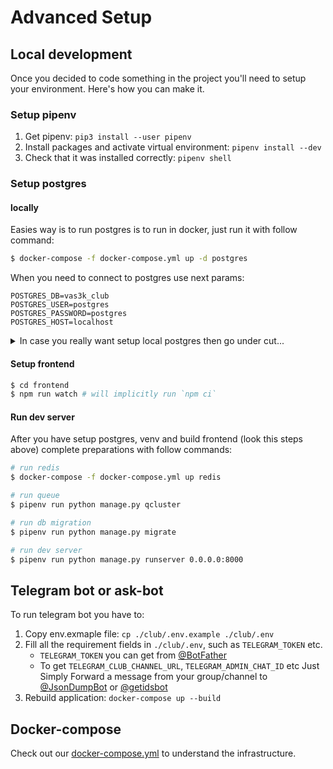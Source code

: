 # Advanced Setup

## Local development

Once you decided to code something in the project you'll need to setup your environment. Here's how you can make it.

### Setup pipenv

1. Get pipenv: `pip3 install --user pipenv`
2. Install packages and activate virtual environment: `pipenv install --dev`
3. Check that it was installed correctly: `pipenv shell`

### Setup postgres

#### locally
  Easies way is to run postgres is to run in docker, just run it with follow command:
  ```sh
  $ docker-compose -f docker-compose.yml up -d postgres
  ```
  When you need to connect to postgres use next params:
  ```dotenv
  POSTGRES_DB=vas3k_club
  POSTGRES_USER=postgres
  POSTGRES_PASSWORD=postgres
  POSTGRES_HOST=localhost
  ```

  <details><summary>In case you really want setup local postgres then go under cut...</summary>

    Brief instruction:
  
    1. Install postgresql (for macos https://postgresapp.com/ is easies start)
    2. After you install and run postgress create a project database:
          ```sh
          # create db
          $ psql postgres
          postgres=# createdb vas3k_club

          # create user (user: vas3k, password: vas3k)
          postgres=# createuser --interactive --pwpromp

          # grant priviliges
          postgres=# GRANT ALL PRIVILEGES ON DATABASE vas3k_club TO vas3k;
          postgres=# \connect vas3k_club
          postgres=# GRANT ALL PRIVILEGES ON ALL TABLES IN SCHEMA public TO vas3k;
          postgres=# GRANT ALL PRIVILEGES ON ALL SEQUENCES IN SCHEMA public to vas3k;
          postgres=# GRANT ALL PRIVILEGES ON ALL FUNCTIONS IN SCHEMA public to vas3k;
          postgres=# \q

          # check connection
          $ psql -d vas3k_club -U vas3k
          ```

  </details>
  
#### Setup frontend
```sh
$ cd frontend
$ npm run watch # will implicitly run `npm ci`
```

#### Run dev server
After you have setup postgres, venv and build frontend (look this steps above) complete preparations with follow commands:
```sh
# run redis
$ docker-compose -f docker-compose.yml up redis

# run queue
$ pipenv run python manage.py qcluster

# run db migration
$ pipenv run python manage.py migrate

# run dev server
$ pipenv run python manage.py runserver 0.0.0.0:8000
```

## Telegram bot or ask-bot

To run telegram bot you have to:
  1. Copy env.exmaple file: `cp ./club/.env.example ./club/.env`
  2. Fill all the requirement fields in `./club/.env`, such as `TELEGRAM_TOKEN` etc.
      - `TELEGRAM_TOKEN` you can get from [@BotFather](https://t.me/BotFather)
      - To get `TELEGRAM_CLUB_CHANNEL_URL`, `TELEGRAM_ADMIN_CHAT_ID` etc Just Simply Forward a message from your group/channel to [@JsonDumpBot](https://t.me/JsonDumpBot) or [@getidsbot](https://t.me/getidsbot)
  3. Rebuild application: `docker-compose up --build`

## Docker-compose

Check out our [docker-compose.yml](https://github.com/vas3k/vas3k.club/blob/master/docker-compose.yml) to understand the infrastructure.

